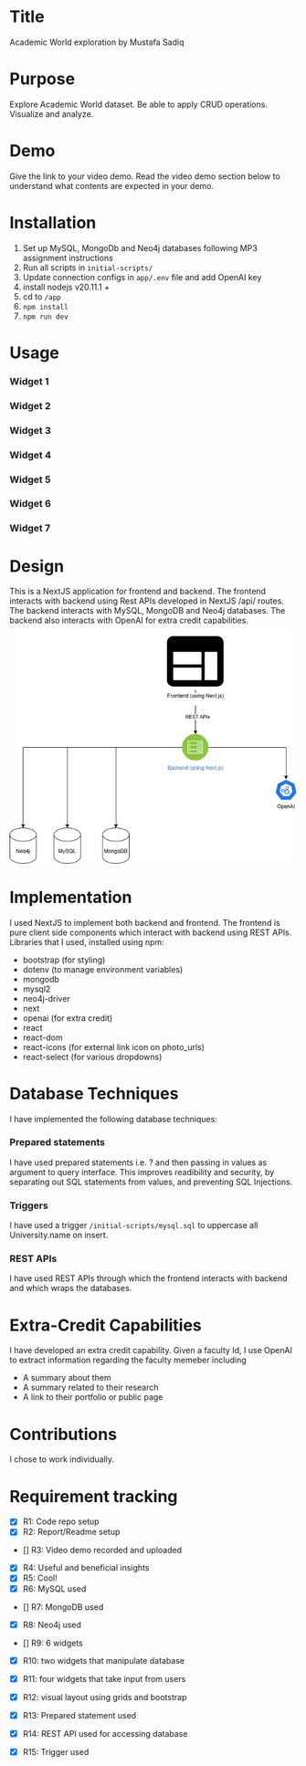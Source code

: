 # Title
Academic World exploration by Mustafa Sadiq

# Purpose
Explore Academic World dataset. Be able to apply CRUD operations. Visualize and analyze.

# Demo
Give the link to your video demo. Read the video demo section below to understand what contents are expected in your demo.

# Installation

1. Set up MySQL, MongoDb and Neo4j databases following MP3 assignment instructions
2. Run all scripts in `initial-scripts/`
3. Update connection configs in `app/.env` file and add OpenAI key
4. install nodejs v20.11.1 +
5. cd to `/app`
6. `npm install`
7. `npm run dev`


# Usage

### Widget 1
### Widget 2
### Widget 3
### Widget 4
### Widget 5
### Widget 6
### Widget 7


# Design
This is a NextJS application for frontend and backend. The frontend interacts with backend using Rest APIs developed in NextJS /api/ routes. The backend interacts with MySQL, MongoDB and Neo4j databases. The backend also interacts with OpenAI for extra credit capabilities.

![Image](static/design.drawio.png)


# Implementation
I used NextJS to implement both backend and frontend. The frontend is pure client side components which interact with backend using REST APIs.
Libraries that I used, installed using npm:

- bootstrap (for styling)
- dotenv (to manage environment variables)
- mongodb
- mysql2
- neo4j-driver
- next
- openai (for extra credit)
- react
- react-dom
- react-icons (for external link icon on photo_urls)
- react-select (for various dropdowns)



# Database Techniques
I have implemented the following database techniques:

### Prepared statements
I have used prepared statements i.e. ? and then passing in values as argument to query interface. This improves readibility and security, by separating out SQL statements from values, and preventing SQL Injections.

### Triggers
I have used a trigger `/initial-scripts/mysql.sql` to uppercase all University.name on insert.

### REST APIs
I have used REST APIs through which the frontend interacts with backend and which wraps the databases.


# Extra-Credit Capabilities
I have developed an extra credit capability. Given a faculty Id, I use OpenAI to extract information regarding the faculty memeber including

- A summary about them
- A summary related to their research
- A link to their portfolio or public page

# Contributions
I chose to work individually.

# Requirement tracking

- [X] R1: Code repo setup
- [X] R2: Report/Readme setup
- [] R3: Video demo recorded and uploaded
- [X] R4: Useful and beneficial insights
- [X] R5: Cool!
- [X] R6: MySQL used
- [] R7: MongoDB used
- [X] R8: Neo4j used
- [] R9: 6 widgets
- [X] R10: two widgets that manipulate database
- [X] R11: four widgets that take input from users
- [X] R12: visual layout using grids and bootstrap
- [X] R13: Prepared statement used 
- [X] R14: REST API used for accessing database
- [X] R15: Trigger used



